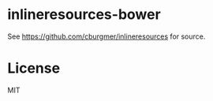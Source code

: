 # inlineresources-bower

See https://github.com/cburgmer/inlineresources for source.

# License

MIT